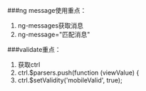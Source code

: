 ###ng message使用重点：

1. ng-messages获取消息
1. ng-message="匹配消息"

###validate重点：

1. 获取ctrl
1. ctrl.$parsers.push(function (viewValue) {
1. ctrl.$setValidity('mobileValid', true);